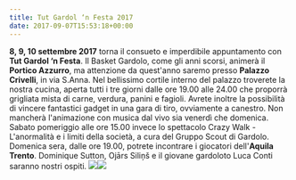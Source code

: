 ```yaml
---
title: Tut Gardol ‘n Festa 2017
date: 2017-09-07T15:53:18+00:00
---
```

**8, 9, 10 settembre 2017** torna il consueto e imperdibile appuntamento con **Tut Gardol ‘n Festa**. Il Basket Gardolo, come gli anni scorsi, animerà il **Portico Azzurro**, ma attenzione da quest'anno saremo presso **Palazzo Crivelli**, in via S.Anna. Nel bellissimo cortile interno del palazzo troverete la nostra cucina, aperta tutti i tre giorni dalle ore 19.00 alle 24.00 che proporrà grigliata mista di carne, verdura, panini e fagioli. Avrete inoltre la possibilità di vincere fantastici gadget in una gara di tiro, ovviamente a canestro. Non mancherà l'animazione con musica dal vivo sia venerdì che domenica. Sabato pomeriggio alle ore 15.00 invece lo spettacolo Crazy Walk - L'anormalità e i limiti della società, a cura del Gruppo Scout di Gardolo. Domenica sera, dalle ore 19.00, potrete incontrare i giocatori dell'**Aquila Trento**. Dominique Sutton, Ojārs Siliņš e il giovane gardoloto Luca Conti saranno nostri ospiti. ![](http://www.basketgardolo.it/wp-content/uploads/2017/09/tut-gardol-2017-1024x510.jpg)![](http://www.basketgardolo.it/wp-content/uploads/2017/09/cartina-1-691x1024.jpg)